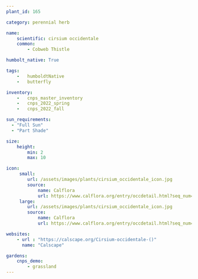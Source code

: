 ```yaml
---
plant_id: 165 

category: perennial herb

name: 
    scientific: cirsium occidentale
    common:  
        - Cobweb Thistle 

humbolt_native: True

tags: 
    -   humboldtNative
    -   butterfly 

inventory: 
    -   cnps_master_inventory
    -   cnps_2022_spring
    -   cnps_2022_fall

sun_requirements:
  - "Full Sun"
  - "Part Shade"

size:
    height: 
        min: 2
        max: 10

icon: 
     small: 
        url: /assets/images/plants/cirsium_occidentale_icon.jpg
        source: 
            name: Calflora
            url: https://www.calflora.org/entry/occdetail.html?seq_num=mu20659 
     large: 
        url: /assets/images/plants/cirsium_occidentale_icon.jpg
        source: 
            name: Calflora
            url: https://www.calflora.org/entry/occdetail.html?seq_num=mu20659 

websites:
    - url : "https://calscape.org/Cirsium-occidentale-()" 
      name: "Calscape"

gardens:
    cnps_demo:
        - grassland
---
```

